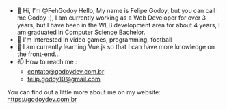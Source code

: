 - 👋 Hi, I’m @FehGodoy Hello, My name is Felipe Godoy, but you can call me Godoy :), I am currently working as a Web Developer for over 3 years, but I have been in the WEB development area for about 4 years, I am graduated in Computer Science Bachelor.
- 👀 I'm interested in video games, programming, football
- 🌱 I am currently learning Vue.js so that I can have more knowledge on the front-end...
- 📫 How to reach me :
  - contato@godoydev.com.br
  - felip.godoy10@gmail.com
  
 You can find out a little more about me on my website: https://godoydev.com.br

<!---
FehGodoy/FehGodoy is a ✨ special ✨ repository because its `README.md` (this file) appears on your GitHub profile.
You can click the Preview link to take a look at your changes.
--->
